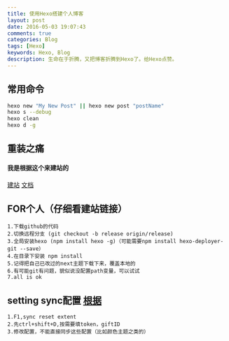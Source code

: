 ```yaml
---
title: 使用Hexo搭建个人博客
layout: post
date: 2016-05-03 19:07:43
comments: true
categories: Blog
tags: [Hexo]
keywords: Hexo, Blog
description: 生命在于折腾，又把博客折腾到Hexo了。给Hexo点赞。
---
```


## 常用命令


``` bash
hexo new "My New Post" || hexo new post "postName"
hexo s --debug
hexo clean
hexo d -g
```

## 重装之痛
#### 我是根据这个来建站的 
[建站](https://www.cnblogs.com/fengxiongZz/p/7707219.html)
[文档](https://hexo.io/zh-cn/docs/index.html)

## FOR个人（仔细看建站链接）
    1.下载github的代码
    2.切换远程分支 (git checkout -b release origin/release)
    3.全局安装hexo (npm install hexo -g)（可能需要npm install hexo-deployer-git --save）
    4.在目录下安装 npm install
    5.记得把自己已改过的next主题下载下来，覆盖本地的
    6.有可能git有问题，貌似说没配置path变量，可以试试
    7.all is ok

## setting sync配置 [根据](https://juejin.im/post/5a08d1d6f265da430f31950e)
    1.F1,sync reset extent
    2.先ctrl+shift+D,按需要填token，giftID
    3.修改配置，不能直接同步这些配置（比如颜色主题之类的）
